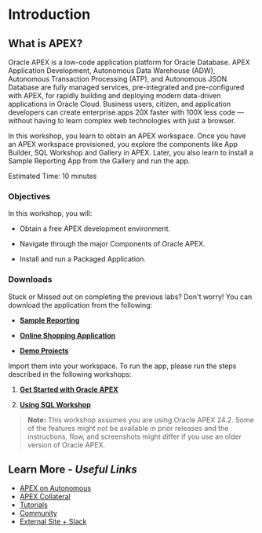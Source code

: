 # Introduction

## **What is APEX?**

Oracle APEX is a low-code application platform for Oracle Database. APEX Application Development, Autonomous Data Warehouse (ADW), Autonomous Transaction Processing (ATP), and Autonomous JSON Database are fully managed services, pre-integrated and pre-configured with APEX, for rapidly building and deploying modern data-driven applications in Oracle Cloud. Business users, citizen, and application developers can create enterprise apps 20X faster with 100X less code — without having to learn complex web technologies with just a browser.

In this workshop, you learn to obtain an APEX workspace. Once you have an APEX workspace provisioned, you explore the components like App Builder, SQL Workshop and Gallery in APEX. Later, you also learn to install a Sample Reporting App from the Gallery and run the app.

Estimated Time: 10 minutes

### Objectives

In this workshop, you will:

- Obtain a free APEX development environment.

- Navigate through the major Components of Oracle APEX.

- Install and run a Packaged Application.

### Downloads

Stuck or Missed out on completing the previous labs? Don't worry! You can download the application from the following:

- **[Sample Reporting](https://c4u04.objectstorage.us-ashburn-1.oci.customer-oci.com/p/EcTjWk2IuZPZeNnD_fYMcgUhdNDIDA6rt9gaFj_WZMiL7VvxPBNMY60837hu5hga/n/c4u04/b/livelabsfiles/o/labfiles%2Fsample-reporting.sql)**

- **[Online Shopping Application](https://c4u04.objectstorage.us-ashburn-1.oci.customer-oci.com/p/EcTjWk2IuZPZeNnD_fYMcgUhdNDIDA6rt9gaFj_WZMiL7VvxPBNMY60837hu5hga/n/c4u04/b/livelabsfiles/o/labfiles%2Fonline-shopping-app.sql)**

- **[Demo Projects](https://c4u04.objectstorage.us-ashburn-1.oci.customer-oci.com/p/EcTjWk2IuZPZeNnD_fYMcgUhdNDIDA6rt9gaFj_WZMiL7VvxPBNMY60837hu5hga/n/c4u04/b/livelabsfiles/o/labfiles%2Fdemo-projects.sql)**

Import them into your workspace. To run the app, please run the steps described in the following workshops:

1. **[Get Started with Oracle APEX](https://livelabs.oracle.com/pls/apex/r/dbpm/livelabs/run-workshop?p210_wid=3509)**

2. **[Using SQL Workshop](https://livelabs.oracle.com/pls/apex/r/dbpm/livelabs/run-workshop?p210_wid=3524)**

> **Note:** This workshop assumes you are using Oracle APEX 24.2. Some of the features might not be available in prior releases and the instructions, flow, and screenshots might differ if you use an older version of Oracle APEX.


## Learn More - *Useful Links*

- [APEX on Autonomous](https://apex.oracle.com/autonomous)
- [APEX Collateral](https://www.oracle.com/database/technologies/appdev/apex/collateral.html)
- [Tutorials](https://apex.oracle.com/en/learn/tutorials)
- [Community](https://apex.oracle.com/community)
- [External Site + Slack](http://apex.world)
